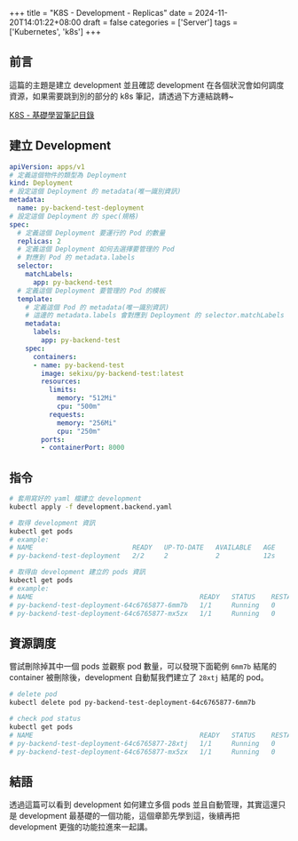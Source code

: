 +++
title = "K8S - Development - Replicas"
date = 2024-11-20T14:01:22+08:00
draft = false
categories = ['Server']
tags = ['Kubernetes', 'k8s']
+++

## 前言

這篇的主題是建立 development 並且確認 development 在各個狀況會如何調度資源，如果需要跳到別的部分的 k8s 筆記，請透過下方連結跳轉~

[K8S - 基礎學習筆記目錄](/posts/k8s/2024_11_20_k8s_basic_note_index/)

## 建立 Development

```yaml
apiVersion: apps/v1
# 定義這個物件的類型為 Deployment
kind: Deployment
# 設定這個 Deployment 的 metadata(唯一識別資訊)
metadata:
  name: py-backend-test-deployment
# 設定這個 Deployment 的 spec(規格)
spec:
  # 定義這個 Deployment 要運行的 Pod 的數量
  replicas: 2
  # 定義這個 Deployment 如何去選擇要管理的 Pod
  # 對應到 Pod 的 metadata.labels
  selector:
    matchLabels:
      app: py-backend-test
  # 定義這個 Deployment 要管理的 Pod 的模板
  template:
    # 定義這個 Pod 的 metadata(唯一識別資訊)
    # 這邊的 metadata.labels 會對應到 Deployment 的 selector.matchLabels
    metadata:
      labels:
        app: py-backend-test
    spec:
      containers:
      - name: py-backend-test
        image: sekixu/py-backend-test:latest
        resources:
          limits:
            memory: "512Mi"
            cpu: "500m"
          requests:
            memory: "256Mi"
            cpu: "250m"
        ports:
        - containerPort: 8000
```

## 指令

```bash
# 套用寫好的 yaml 檔建立 development
kubectl apply -f development.backend.yaml

# 取得 development 資訊
kubectl get pods
# example:
# NAME                         READY   UP-TO-DATE   AVAILABLE   AGE
# py-backend-test-deployment   2/2     2            2           12s

# 取得由 development 建立的 pods 資訊
kubectl get pods
# example:
# NAME                                          READY   STATUS    RESTARTS   AGE
# py-backend-test-deployment-64c6765877-6mm7b   1/1     Running   0          21s
# py-backend-test-deployment-64c6765877-mx5zx   1/1     Running   0          21s
```

## 資源調度

嘗試刪除掉其中一個 pods 並觀察 pod 數量，可以發現下面範例 `6mm7b` 結尾的 container 被刪除後，development 自動幫我們建立了 `28xtj` 結尾的 pod。

```bash
# delete pod
kubectl delete pod py-backend-test-deployment-64c6765877-6mm7b

# check pod status
kubectl get pods
# NAME                                          READY   STATUS    RESTARTS   AGE
# py-backend-test-deployment-64c6765877-28xtj   1/1     Running   0          34s
# py-backend-test-deployment-64c6765877-mx5zx   1/1     Running   0          7m17s
```

## 結語

透過這篇可以看到 development 如何建立多個 pods 並且自動管理，其實這還只是 development 最基礎的一個功能，這個章節先學到這，後續再把 development 更強的功能拉進來一起講。